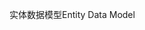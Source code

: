 <span data-ttu-id="cd617-101">实体数据模型</span><span class="sxs-lookup"><span data-stu-id="cd617-101">Entity Data Model</span></span>